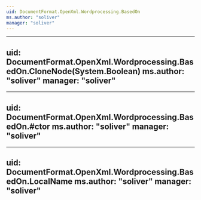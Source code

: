```yaml
---
uid: DocumentFormat.OpenXml.Wordprocessing.BasedOn
ms.author: "soliver"
manager: "soliver"
---
```


---
uid: DocumentFormat.OpenXml.Wordprocessing.BasedOn.CloneNode(System.Boolean)
ms.author: "soliver"
manager: "soliver"
---

---
uid: DocumentFormat.OpenXml.Wordprocessing.BasedOn.#ctor
ms.author: "soliver"
manager: "soliver"
---

---
uid: DocumentFormat.OpenXml.Wordprocessing.BasedOn.LocalName
ms.author: "soliver"
manager: "soliver"
---

